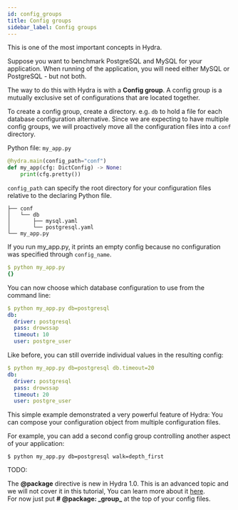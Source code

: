 ```yaml
---
id: config_groups
title: Config groups
sidebar_label: Config groups
---
```

This is one of the most important concepts in Hydra.

Suppose you want to benchmark PostgreSQL and MySQL for your application.
When running of the application, you will need either MySQL or PostgreSQL - but not both.

The way to do this with Hydra is with a **Config group**.
A config group is a mutually exclusive set of configurations that are located together.

To create a config group, create a directory. e.g. `db` to hold a file for each database configuration alternative. 
Since we are expecting to have multiple config groups, we will proactively move all the configuration files 
into a `conf` directory.

Python file: `my_app.py`
```python
@hydra.main(config_path="conf")
def my_app(cfg: DictConfig) -> None:
    print(cfg.pretty())
```
`config_path` can specify the root directory for your configuration files relative to the declaring Python file.

``` text title="Directory layout"
├── conf
│   └── db
│       ├── mysql.yaml
│       └── postgresql.yaml
└── my_app.py
```

If you run my_app.py, it prints an empty config because no configuration was specified through `config_name`.
```yaml
$ python my_app.py
{}
```

You can now choose which database configuration to use from the command line:
```yaml
$ python my_app.py db=postgresql
db:
  driver: postgresql
  pass: drowssap
  timeout: 10
  user: postgre_user
```

Like before, you can still override individual values in the resulting config:
```yaml
$ python my_app.py db=postgresql db.timeout=20
db:
  driver: postgresql
  pass: drowssap
  timeout: 20
  user: postgre_user
```

This simple example demonstrated a very powerful feature of Hydra:
You can compose your configuration object from multiple configuration files.

For example, you can add a second config group controlling another aspect of your application:
```
$ python my_app.py db=postgresql walk=depth_first
```

TODO:

<div class="alert alert--info" role="alert">
The <b>@package</b> directive is new in Hydra 1.0.
This is an advanced topic and we will not cover it in this tutorial, You can learn more about 
it <a href="../../advanced/package_header">here</a>.<br/>
For now just put <b># @package: _group_</b> at the top of your config files.
</div><br/>
